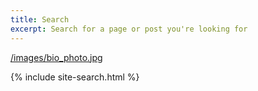 ```yaml
---
title: Search
excerpt: Search for a page or post you're looking for
---
```


[/images/bio_photo.jpg](https://www.instagram.com/)

{% include site-search.html %}
